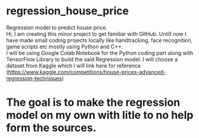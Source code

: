 # regression_house_price
Regression model to predict house price.<br>
Hi, I am creating this minor project to get familiar with GitHub. Untill now I have made small coding projects locally like handtracking, face recognition, game scripts etc mostly using Python and C++.<br>
I will be using Google Colab Notebook for the Python coding part along with TensorFlow Library to build the said Regression model. I will choose a dataset from Kaggle which I will link here for reference (https://www.kaggle.com/competitions/house-prices-advanced-regression-techniques)<br>
# The goal is to make the regression model on my own with litle to no help form the sources. <br>
<br>
